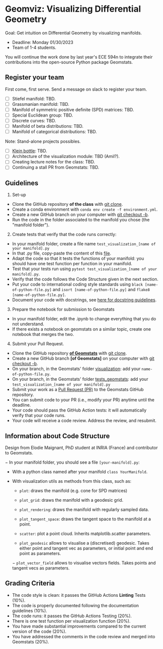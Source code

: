 # Geomviz: Visualizing Differential Geometry

Goal: Get intuition on Differential Geometry by visualizing manifolds.

- Deadline: Monday 01/30/2023
- Team of 1-4 students.

You will continue the work done by last year's ECE 594n to integrate their contributions into the open-source Python package Geomstats.

## Register your team

First come, first serve. Send a message on slack to register your team.

- [ ] Stiefel manifold: TBD.
- [ ] Grassmanian manifold:  TBD.
- [ ] Manifold of symmetric positive definite (SPD) matrices:  TBD.
- [ ] Special Euclidean group:  TBD.
- [ ] Discrete curves:  TBD.
- [ ] Manifold of beta distributions:  TBD.
- [ ] Manifold of categorical distributions: TBD.

Note: Stand-alone projects possibles.

- [ ] [Klein bottle](https://github.com/geomstats/geomstats/pull/1707/files): TBD. 
- [ ] Architecture of the visualization module: TBD (Amil?).
- [ ] Creating lecture notes for the class: TBD.
- [ ] Continuing a stall PR from Geomstats: TBD.

## Guidelines

1. Set-up
- Clone the GitHub repository **of the class** with [git clone](https://github.com/git-guides/git-clone).
- Create a conda environment with `conda env create -f environment.yml`.
- Create a new GitHub branch on your computer with [git checkout -b](https://github.com/Kunena/Kunena-Forum/wiki/Create-a-new-branch-with-git-and-manage-branches).
- Run the code in the folder associated to the manifold you chose (the "manifold folder").

2. Create tests that verify that the code runs correctly:
- In your manifold folder, create a file name `test_visualization_[name of your manifold].py`
- In that .py file, copy-paste the content of this [file](https://github.com/geomstats/geomstats/blob/master/tests/tests_geomstats/test_visualization.py).
- Adapt the code so that it tests the functions of your manifold: you should have one test function per function in your manifold.
- Test that your tests run using `pytest test_visualization_[name of your manifold].py`.
- Verify that the code follows the Code Structure given in the next section.
- Put your code to international coding style standards using `black [name-of-python-file.py]` and `isort [name-of-python-file.py]` and `flake8 [name-of-python-file.py]`.
- Document your code with docstrings, see [here for docstring guidelines](https://github.com/geomstats/geomstats/blob/master/docs/contributing.rst#writing-docstrings).

3. Prepare the notebook for submission to Geomstats
- In your manifold folder, edit the .ipynb to change everything that you do not understand.
- If there exists a notebook on geomstats on a similar topic, create one notebook that merges the two.

4. Submit your Pull Request.
- Clone the GitHub repository **[of Geomstats](https://github.com/geomstats/geomstats)** with [git clone](https://github.com/git-guides/git-clone).
- Create a new GitHub branch **[of Geomstats]** on your computer with [git checkout -b](https://github.com/Kunena/Kunena-Forum/wiki/Create-a-new-branch-with-git-and-manage-branches).
- On your branch, in the Geomstats' folder [visualization](https://github.com/geomstats/geomstats/tree/master/geomstats/visualization): add your `name-of-python-file.py`.
- On your branch, in the Geomstats' folder [tests_geomstats](https://github.com/geomstats/geomstats/tree/master/tests/tests_geomstats): add your `test_visualization_[name of your manifold].py`
- Submit your work as a [Pull Request (PR)](https://opensource.com/article/19/7/create-pull-request-github) to the Geomstats GitHub repository.
- You can submit code to your PR (i.e., modify your PR) anytime until the deadline.
- Your code should pass the GitHub Action tests: it will automatically verify that your code runs.
- Your code will receive a code review. Address the review, and resubmit.

## Information about Code Structure 

Design from Elodie Maignant, PhD student at INRIA (France) and contributor to Geomstats.

− In your manifold folder, you should see a file `[your-manifold].py`:
  - With a python class named after your manifold `class YourManifold`.
  - With visualization utils as methods from this class, such as:
    - `plot`: draws the manifold (e.g. cone for SPD matrices)
    - `plot_grid`: draws the manifold with a geodesic grid.
    - `plot_rendering`: draws the manifold with regularly sampled data.
    - `plot_tangent_space`: draws the tangent space to the manifold at a point.
    - `scatter`: plot a point cloud. Inherits matplotlib.scatter parameters.
    
    - `plot_geodesic` allows to visualise a (discretised) geodesic. Takes either point and tangent vec as parameters, or initial point and end point as parameters.
    
    − `plot_vector_field` allows to visualise vectors fields. Takes points and tangent vecs as parameters.


## Grading Criteria

- The code style is clean: it passes the GitHub Actions **Linting** Tests (10%).
- The code is properly documented following the documentation guidelines (10%).
- The code runs: it passes the GitHub Actions Testing (20%).
- There is one test function per visualization function (20%).
- You have made substantial improvements compared to the current version of the code (20%).
- You have addressed the comments in the code review and merged into Geomstats (20%).
